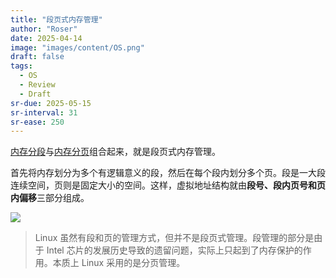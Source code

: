 ```yaml
---
title: "段页式内存管理"
author: "Roser"
date: 2025-04-14
image: "images/content/OS.png"
draft: false
tags:
  - OS
  - Review
  - Draft
sr-due: 2025-05-15
sr-interval: 31
sr-ease: 250
---
```

[内存分段](内存分段.md)与[内存分页](内存分页.md)组合起来，就是段页式内存管理。

首先将内存划分为多个有逻辑意义的段，然后在每个段内划分多个页。段是一大段连续空间，页则是固定大小的空间。这样，虚拟地址结构就由**段号、段内页号和页内偏移**三部分组成。

![](../image/内存段页式寻址逻辑.webp)

> Linux 虽然有段和页的管理方式，但并不是段页式管理。段管理的部分是由于 Intel 芯片的发展历史导致的遗留问题，实际上只起到了内存保护的作用。本质上 Linux 采用的是分页管理。
